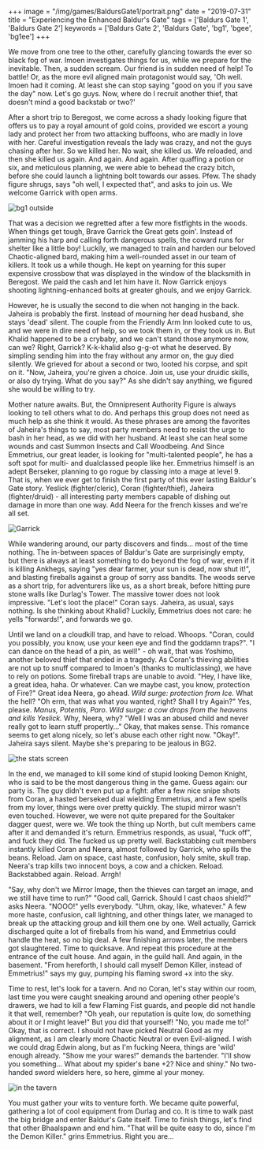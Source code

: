 +++
image = "/img/games/BaldursGate1/portrait.png"
date = "2019-07-31"
title = "Experiencing the Enhanced Baldur's Gate"
tags = ['Baldurs Gate 1', 'Baldurs Gate 2']
keywords = ['Baldurs Gate 2', 'Baldurs Gate', 'bg1', 'bgee', 'bg1ee']
+++

We move from one tree to the other, carefully glancing towards the ever so black fog of war. Imoen investigates things for us, while we prepare for the inevitable. Then, a sudden scream. Our friend is in sudden need of help! To battle! Or, as the more evil aligned main protagonist would say, 'Oh well. Imoen had it coming. At least she can stop saying "good on you if you save the day" now. Let's go guys. Now, where do I recruit another thief, that doesn't mind a good backstab or two?' 

After a short trip to Beregost, we come across a shady looking figure that offers us to pay a royal amount of gold coins, provided we escort a young lady and protect her from two attacking buffoons, who are madly in love with her. Careful investigation reveals the lady was crazy, and not the guys chasing after her. So we killed her. No wait, she killed us. We reloaded, and then she killed us again. And again. And again. After quaffing a potion or six, and meticulous planning, we were able to behead the crazy bitch, before she could launch a lightning bolt towards our asses. Pfew. The shady figure shrugs, says "oh well, I expected that", and asks to join us. We welcome Garrick with open arms. 

![bg1 outside](/img/games/BaldursGate1/bg1_outside.png)

That was a decision we regretted after a few more fistfights in the woods. When things get tough, Brave Garrick the Great gets goin'. Instead of jamming his harp and calling forth dangerous spells, the coward runs for shelter like a little boy! Luckily, we managed to train and harden our beloved Chaotic-aligned bard, making him a well-rounded asset in our team of killers. It took us a while though. He kept on yearning for this super expensive crossbow that was displayed in the window of the blacksmith in Beregost. We paid the cash and let him have it. Now Garrick enjoys shooting lightning-enhanced bolts at greater ghouls, and we enjoy Garrick. 

However, he is usually the second to die when not hanging in the back. Jaheira is probably the first. Instead of mourning her dead husband, she stays 'dead' silent. The couple from the Friendly Arm Inn looked cute to us, and we were in dire need of help, so we took them in, or they took us in. But Khalid happened to be a crybaby, and we can't stand those anymore now, can we? Right, Garrick? K-k-khalid also g-g-ot what he deserved. By simpling sending him into the fray without any armor on, the guy died silently. We grieved for about a second or two, looted his corpse, and spit on it. "Now, Jaheira, you're given a choice. Join us, use your druidic skills, or also dy trying. What do you say?" As she didn't say anything, we figured she would be willing to try. 

Mother nature awaits. But, the Omnipresent Authority Figure is always looking to tell others what to do. And perhaps this group does not need as much help as she think it would. As these phrases are among the favorites of Jaheira's things to say, most party members need to resist the urge to bash in her head, as we did with her husband. At least she can heal some wounds and cast Summon Insects and Call Woodbeing. And Since Emmetrius, our great leader, is looking for "multi-talented people", he has a soft spot for multi- and dualclassed people like her. Emmetrius himself is an adept Berseker, planning to go rogue by classing into a mage at level 9. That is, when we ever get to finish the first party of this ever lasting Baldur's Gate story. Yeslick (fighter/cleric), Coran (fighter/thief), Jaheira (fighter/druid) - all interesting party members capable of dishing out damage in more than one way. Add Neera for the french kisses and we're all set. 

![Garrick](/img/games/BaldursGate1/bg1_garrick.png)

While wandering around, our party discovers and finds... most of the time nothing. The in-between spaces of Baldur's Gate are surprisingly empty, but there is always at least something to do beyond the fog of war, even if it is killing Ankhegs, saying "yes dear farmer, your sun is dead, now shut it!", and blasting fireballs against a group of sorry ass bandits. The woods serve as a short trip, for adventurers like us, as a short break, before hitting pure stone walls like Durlag's Tower. The massive tower does not look impressive. "Let's loot the place!" Coran says. Jaheira, as usual, says nothing. Is she thinking about Khalid? Luckily, Emmetrius does not care: he yells "forwards!", and forwards we go. 

Until we land on a cloudkill trap, and have to reload. Whoops. "Coran, could you possibly, you know, use your keen eye and find the goddamn traps?". "I can dance on the head of a pin, as well!" - oh wait, that was Yoshimo, another beloved thief that ended in a tragedy. As Coran's thieving abilities are not up to snuff compared to Imoen's (thanks to multiclassing), we have to rely on potions. Some fireball traps are unable to avoid. "Hey, I have like, a great idea, haha. Or whatever. Can we maybe cast, you know, protection of Fire?" Great idea Neera, go ahead. _Wild surge: protection from Ice._ What the hell? "Oh erm, that was what you wanted, right? Shall I try Again?" Yes, please. _Manus, Potentis, Paro_. _Wild surge: a cow drops from the heavens and kills Yeslick._ Why, Neera, why? "Well I was an abused child and never really got to learn stuff propertly..." Okay, that makes sense. This romance seems to get along nicely, so let's abuse each other right now. "Okay!". Jaheira says silent. Maybe she's preparing to be jealous in BG2.

![the stats screen](/img/games/BaldursGate1/bg1_stats.png)

In the end, we managed to kill some kind of stupid looking Demon Knight, who is said to be the most dangerous thing in the game. Guess again: our party is. The guy didn't even put up a fight: after a few nice snipe shots from Coran, a hasted berseked dual wielding Emmetrius, and a few spells from my lover, things were over pretty quickly. The stupid mirror wasn't even touched. However, we were not quite prepared for the Soultaker dagger quest, were we. We took the thing up North, but cult members came after it and demanded it's return. Emmetrius responds, as usual, "fuck off", and fuck they did. The fucked us up pretty well. Backstabbing cult members instantly killed Coran and Neera, almost followed by Garrick, who spills the beans. Reload. Jam on space, cast haste, confusion, holy smite, skull trap. Neera's trap kills two innocent boys, a cow and a chicken. Reload. Backstabbed again. Reload. Arrgh!

"Say, why don't we Mirror Image, then the thieves can target an image, and we still have time to run?" "Good call, Garrick. Should I cast chaos shield?" asks Neera. "NOOO!" yells everybody. "Uhm, okay, like, whatever." A few more haste, confusion, call lightning, and other things later, we managed to break up the attacking group and kill them one by one. Well actually, Garrick discharged quite a lot of fireballs from his wand, and Emmetrius could handle the heat, so no big deal. A few finishing arrows later, the members got slaughtered. Time to quicksave. And repeat this procedure at the entrance of the cult house. And again, in the guild hall. And again, in the basement. "From hereforth, I should call myself Demon Killer, instead of Emmetrius!" says my guy, pumping his flaming sword +x into the sky. 

Time to rest, let's look for a tavern. And no Coran, let's stay within our room, last time you were caught sneaking around and opening other people's drawers, we had to kill a few Flaming Fist guards, and people did not handle it that well, remember? "Oh yeah, our reputation is quite low, do something about it or I might leave!" But you did that yourself! "No, you made me to!" Okay, that is correct. I should not have picked Neutral Good as my alignment, as I am clearly more Chaotic Neutral or even Evil-aligned. I wish we could drag Edwin along, but as I'm fucking Neera, things are 'wild' enough already. "Show me your wares!" demands the bartender. "I'll show you something... What about my spider's bane +2? Nice and shiny." No two-handed sword wielders here, so here, gimme al your money. 

![in the tavern](/img/games/BaldursGate1/bg1_tavern.png)

You must gather your wits to venture forth. We became quite powerful, gathering a lot of cool equipment from Durlag and co. It is time to walk past the big bridge and enter Baldur's Gate itself. Time to finish things, let's find that other Bhaalspawn and end him. "That will be quite easy to do, since I'm the Demon Killer." grins Emmetrius. Right you are... 
